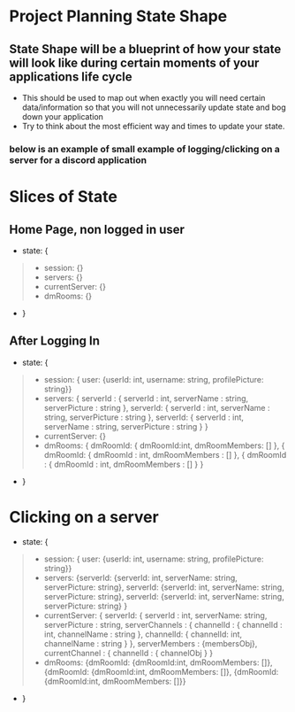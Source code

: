 # Project Planning State Shape

## State Shape will be a blueprint of how your state will look like during certain moments of your applications life cycle
- This should be used to map out when exactly you will need certain data/information so that you will not unnecessarily update state and bog down your application
- Try to think about the most efficient way and times to update your state.

### below is an example of small example of logging/clicking on a server for a discord application

# Slices of State

## Home Page, non logged in user
* state: {
>* session: {}
>* servers: {}
>* currentServer: {}
>* dmRooms: {}
* }

## After Logging In
* state: {
>* session: { user: {userId: int, username: string, profilePicture: string}}
>* servers: { serverId : { serverId : int, serverName : string, serverPicture : string }, serverId: { serverId : int, serverName : string, serverPicture : string }, serverId: { serverId : int, serverName : string, serverPicture : string } }
>* currentServer: {}
>* dmRooms: { dmRoomId: { dmRoomId:int, dmRoomMembers: [] }, { dmRoomId: { dmRoomId : int, dmRoomMembers : [] }, { dmRoomId : { dmRoomId : int, dmRoomMembers : [] } }
* }


# Clicking on a server

* state: {
>* session: { user: {userId: int, username: string, profilePicture: string}}
>* servers: {serverId: {serverId: int, serverName: string, serverPicture: string}, serverId: {serverId: int, serverName: string, serverPicture: string}, serverId: {serverId: int, serverName: string, serverPicture: string} }
>* currentServer: { serverId: { serverId : int, serverName: string, serverPicture : string, serverChannels : { channelId : { channelId : int, channelName : string }, channelId: { channelId: int, channelName : string } }, serverMembers : {membersObj}, currentChannel : { channelId : { channelObj } }
>* dmRooms: {dmRoomId: {dmRoomId:int, dmRoomMembers: []}, {dmRoomId: {dmRoomId:int, dmRoomMembers: []}, {dmRoomId: {dmRoomId:int, dmRoomMembers: []}}
* }
